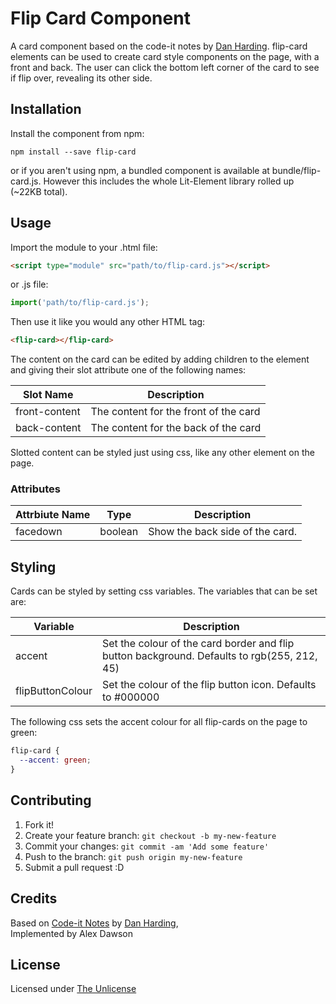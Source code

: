 
# Flip Card Component
A card component based on the code-it notes by [Dan Harding](https://dev.to/danielharding).
flip-card elements can be used to create card style components on the page, with a front and back. The user can click the bottom left corner of the card to see if flip over, revealing its other side.

## Installation
Install the component from npm:

	npm install --save flip-card

or if you aren't using npm, a bundled component is available at bundle/flip-card.js. However this includes the whole Lit-Element library rolled up (~22KB total).

## Usage
Import the module to your .html file:
```html
<script type="module" src="path/to/flip-card.js"></script>
```

or .js file:
```js
import('path/to/flip-card.js');
```

Then use it like you would any other HTML tag:

<!--
```
<custom-element-demo>
  <template>
    <link rel="import" href="flip-card.js">
    <flip-card>
						<section slot="front-content">
							<header class="banner"><i class="fab fa-js-square"></i> JavaScript</header>
							<main>
								<h1 class="card-title"><i class="fas fa-filter"></i></i>array.filter()</h1>
								<ol>
									<li>Takes an array</li>
									<li>A callback function filters the array</li>
									<li>Filter is applied to each array item</li>
									<li>If the value matches the filter (truthy), it's added to a new array</li>
									<li>If it doesn't match (falsy), ignore it</li>
									<li>Returns a new array</li>
								</ol>
							</main>
						</section>
						
						<section slot="back-content">
							<header class="banner"><i class="fab fa-js-square"></i> JavaScript</header>
							<main>
								<h1 class="card-title"><i class="fas fa-filter"></i></i>array.filter()</h1>
								<ul>
									<li><code>var fruits = ['pear', 'banana', 'plum'];</code></li>
									<li class="comment">Fruits contains an array with 3 strings</li>
									<li><code>const result = fruits.filter(fruit => fruit.length &lt; 5); </code></li>
									<li class="comment">Fruit represents each array item</li>
									<li><code>console.log(result);</code></li>
									<li class="comment">Values less than 5 characters are added to a new array and stored in result</li>
									<li><code>// output: Array ['pear', 'plum']</code></li>
								</ul>
							</main>
						</section>
					</flip-card>
  </template>
</custom-element-demo>
```
-->
```html
<flip-card></flip-card>
```

The content on the card can be edited by adding children to the element and giving their slot attribute one of the following names:

| Slot Name     | Description                           |
|---------------|---------------------------------------|
| front-content | The content for the front of the card |
| back-content  | The content for the back of the card  |

Slotted content can be styled just using css, like any other element on the page.

### Attributes

| Attrbiute Name | Type | Description |
| -------------- | ----- |----------- |
| facedown | boolean | Show the back side of the card. |

## Styling
Cards can be styled by setting css variables. The variables that can be set are: 

| Variable         | Description|
|------------------|--------------|
| accent           | Set the colour of the card border and flip button background. Defaults to rgb(255, 212, 45) |
| flipButtonColour | Set the colour of the flip button icon. Defaults to #000000                                 |

The following css sets the accent colour for all flip-cards on the page to green: 
```css
flip-card {
  --accent: green;
}
```

## Contributing
1. Fork it!
2. Create your feature branch: `git checkout -b my-new-feature`
3. Commit your changes: `git commit -am 'Add some feature'`
4. Push to the branch: `git push origin my-new-feature`
5. Submit a pull request :D
## Credits
Based on [Code-it Notes](https://www.instagram.com/same_dev_different_day/?hl=en) by [Dan Harding](https://dev.to/danielharding),  
Implemented by Alex Dawson
## License
Licensed under [The Unlicense](https://unlicense.org/)